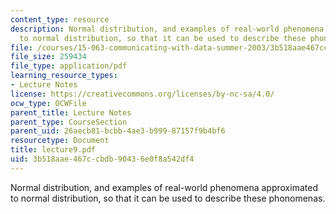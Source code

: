 ```yaml
---
content_type: resource
description: Normal distribution, and examples of real-world phenomena approximated
  to normal distribution, so that it can be used to describe these phonomenas.
file: /courses/15-063-communicating-with-data-summer-2003/3b518aae467ccbdb90436e0f8a542df4_lecture9.pdf
file_size: 259434
file_type: application/pdf
learning_resource_types:
- Lecture Notes
license: https://creativecommons.org/licenses/by-nc-sa/4.0/
ocw_type: OCWFile
parent_title: Lecture Notes
parent_type: CourseSection
parent_uid: 26aecb81-bcbb-4ae3-b999-87157f9b4bf6
resourcetype: Document
title: lecture9.pdf
uid: 3b518aae-467c-cbdb-9043-6e0f8a542df4
---
```

Normal distribution, and examples of real-world phenomena approximated to normal distribution, so that it can be used to describe these phonomenas.